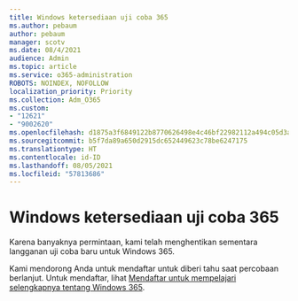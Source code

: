 ```yaml
---
title: Windows ketersediaan uji coba 365
ms.author: pebaum
author: pebaum
manager: scotv
ms.date: 08/4/2021
audience: Admin
ms.topic: article
ms.service: o365-administration
ROBOTS: NOINDEX, NOFOLLOW
localization_priority: Priority
ms.collection: Adm_O365
ms.custom:
- "12621"
- "9002620"
ms.openlocfilehash: d1875a3f6849122b8770626498e4c46bf22982112a494c05d3acf0c313f2fa46
ms.sourcegitcommit: b5f7da89a650d2915dc652449623c78be6247175
ms.translationtype: HT
ms.contentlocale: id-ID
ms.lasthandoff: 08/05/2021
ms.locfileid: "57813686"
---
```

# <a name="windows-365-trial-availability"></a>Windows ketersediaan uji coba 365

Karena banyaknya permintaan, kami telah menghentikan sementara langganan uji coba baru untuk Windows 365.

Kami mendorong Anda untuk mendaftar untuk diberi tahu saat percobaan berlanjut. Untuk mendaftar, lihat [Mendaftar untuk mempelajari selengkapnya tentang Windows 365](https://aka.ms/Win365InfoNotification).
